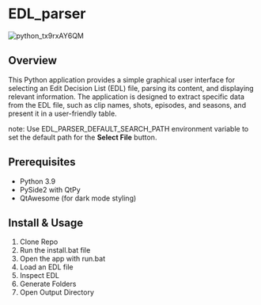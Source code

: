 # EDL_parser

![python_tx9rxAY6QM](https://github.com/Lucas3Dspain/EDL_parser/assets/25728227/c3da410c-9454-4c4b-a863-12d51fc6960c)

## Overview
This Python application provides a simple graphical user interface for selecting an Edit Decision List (EDL) file, parsing its content, and displaying relevant information. The application is designed to extract specific data from the EDL file, such as clip names, shots, episodes, and seasons, and present it in a user-friendly table.

note: Use EDL_PARSER_DEFAULT_SEARCH_PATH environment variable to set the default path for the __Select File__ button.

## Prerequisites
- Python 3.9
- PySide2 with QtPy
- QtAwesome (for dark mode styling)

## Install & Usage
1. Clone Repo
2. Run the install.bat file
3. Open the app with run.bat
4. Load an EDL file
5. Inspect EDL
6. Generate Folders
7. Open Output Directory
